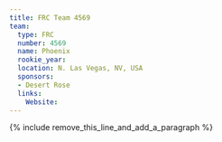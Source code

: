 ```yaml
---
title: FRC Team 4569
team:
  type: FRC
  number: 4569
  name: Phoenix
  rookie_year:
  location: N. Las Vegas, NV, USA
  sponsors:
  - Desert Rose
  links:
    Website:
---
```


{% include remove_this_line_and_add_a_paragraph %}